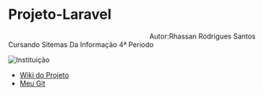 #                                                                      Projeto-Laravel 
<div style="text-align:right"> Autor:Rhassan Rodrigues Santos </div>
<div style="text-aling:right"> Cursando Sitemas Da Informação 4ª Periodo </div> 

 ![Instituição](https://inscricoes.facimp.com.br/assets/imgs/ies/12/logo.png) 

*  [Wiki do Projeto](https://github.com/Rhassancoding/Projeto-Laravel/wiki)
*  [Meu Git](https://github.com/Rhassancoding)
